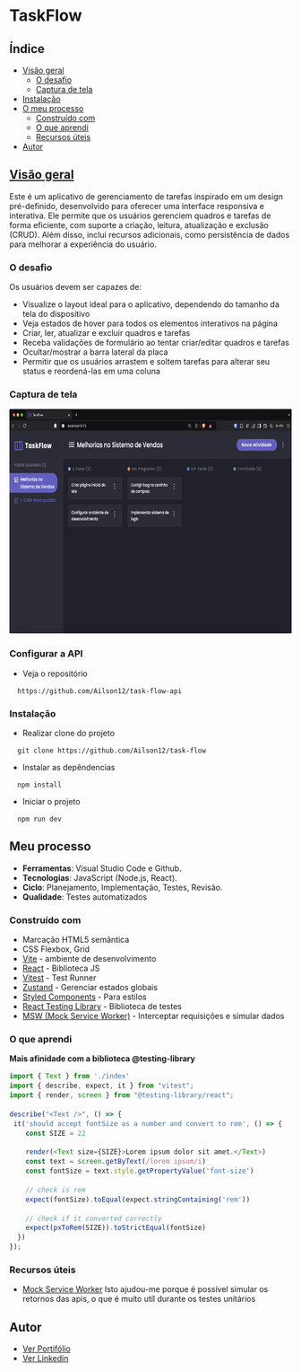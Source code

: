 # TaskFlow

## Índice

- [Visão geral](#visão-geral)
  - [O desafio](#o-desafio)
  - [Captura de tela](#screenshot)
- [Instalação](#instalação)
- [O meu processo](#meu-processo)
  - [Construído com](#construído-com)
  - [O que aprendi](#o-que-aprendi)
  - [Recursos úteis](#recursos-úteis)
- [Autor](#autor)

## [Visão geral](#overview)

Este é um aplicativo de gerenciamento de tarefas inspirado em um design pré-definido, desenvolvido para oferecer uma interface responsiva e interativa. Ele permite que os usuários gerenciem quadros e tarefas de forma eficiente, com suporte a criação, leitura, atualização e exclusão (CRUD). Além disso, inclui recursos adicionais, como persistência de dados para melhorar a experiência do usuário.

### O desafio

Os usuários devem ser capazes de:

- Visualize o layout ideal para o aplicativo, dependendo do tamanho da tela do dispositivo
- Veja estados de hover para todos os elementos interativos na página
- Criar, ler, atualizar e excluir quadros e tarefas
- Receba validações de formulário ao tentar criar/editar quadros e tarefas
- Ocultar/mostrar a barra lateral da placa
- Permitir que os usuários arrastem e soltem tarefas para alterar seu status e reordená-las em uma coluna

### Captura de tela

<img src="./public/print-project.png" alt="print project" height="400" width="auto" />

### Configurar a API

- Veja o repositório
```
  https://github.com/Ailson12/task-flow-api
```

### Instalação

- Realizar clone do projeto

```
  git clone https://github.com/Ailson12/task-flow
```

- Instalar as depêndencias

```
  npm install
```

- Iniciar o projeto

```
  npm run dev
```

## Meu processo

- **Ferramentas**: Visual Studio Code e Github.
- **Tecnologias**: JavaScript (Node.js, React).
- **Ciclo**: Planejamento, Implementação, Testes, Revisão.
- **Qualidade**: Testes automatizados

### Construído com

- Marcação HTML5 semântica
- CSS Flexbox, Grid
- [Vite](https://vitejs.dev/) - ambiente de desenvolvimento
- [React](https://reactjs.org/) - Biblioteca JS
- [Vitest](https://vitest.dev/) - Test Runner
- [Zustand](https://docs.pmnd.rs/) - Gerenciar estados globais
- [Styled Components](https://styled-components.com/) - Para estilos
- [React Testing Library](https://testing-library.com/) - Biblioteca de testes
- [MSW (Mock Service Worker)](https://mswjs.io/) - Interceptar requisições e simular dados

### O que aprendi

**Mais afinidade com a biblioteca @testing-library**

```js
import { Text } from './index'
import { describe, expect, it } from "vitest";
import { render, screen } from "@testing-library/react";

describe("<Text />", () => {
 it('should accept fontSize as a number and convert to rem', () => {
    const SIZE = 22

    render(<Text size={SIZE}>Lorem ipsum dolor sit amet.</Text>)
    const text = screen.getByText(/lorem ipsum/i)
    const fontSize = text.style.getPropertyValue('font-size')

    // check is rem
    expect(fontSize).toEqual(expect.stringContaining('rem'))

    // check if it converted correctly
    expect(pxToRem(SIZE)).toStrictEqual(fontSize)
  })
});
```

### Recursos úteis

- [Mock Service Worker](https://mswjs.io/) Isto ajudou-me porque é possível simular os retornos das apis, o que é muito utíl durante os testes unitários

## Autor

- [Ver Portifólio](https://ailson12.github.io/portifolio/)
- [Ver Linkedin](https://www.linkedin.com/in/ailson-feitosa/)
